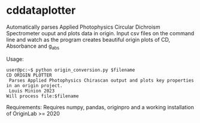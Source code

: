 # cddataplotter
Automatically parses Applied Photophysics Circular Dichroism Spectrometer ouput and plots data in origin.
Input csv files on the command line and watch as the program creates beautiful origin plots of CD, Absorbance and g<sub>abs</sub>

Usage:
```console
user@pc:~$ python origin_conversion.py $filename
CD ORIGIN PLOTTER
 Parses Applied Photophysics Chirascan output and plots key properties in an origin project.
 Louis Minion 2023
Will process file:$filename
```
Requirements:
Requires numpy, pandas, originpro and a working installation of OriginLab >= 2020
